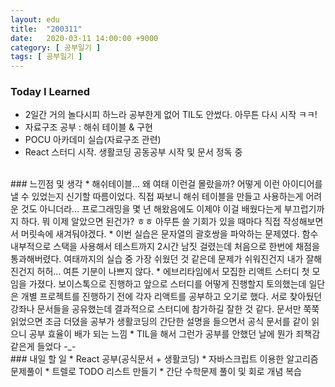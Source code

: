 ```yaml
---
layout: edu
title:  "200311"
date:   2020-03-11 14:00:00 +9000
category: [ 공부일기 ]
tags: [ 공부일기 ]
---
```


### Today I Learned
* 2일간 거의 놀다시피 하느라 공부한게 없어 TIL도 안썼다. 아무튼 다시 시작 ㅋㅋ!
* 자료구조 공부 : 해쉬 테이블 & 구현
* POCU 아카데미 실습(자료구조 관련)
* React 스터디 시작. 생활코딩 공동공부 시작 및 문서 정독 중

<br>
### 느낀점 및 생각
* 해쉬테이블... 왜 여태 이런걸 몰랐을까? 어떻게 이런 아이디어를 낼 수 있었는지 신기할 따름이었다. 직접 짜보니 해쉬 테이블을 만들고 사용하는게 어려운 것도 아니더라... 프로그래밍을 몇 년 해왔음에도 이제야 이걸 배웠다는게 부끄럽기까지 하다. 뭐 이제 알았으면 된건가? ㅎㅎ 아무튼 쓸 기회가 있을 때마다 직접 작성해보면서 머릿속에 새겨둬야겠다.
* 이번 실습은 문자열의 괄호쌍을 파악하는 문제였다. 함수 내부적으로 스택을 사용해서 테스트까지 2시간 남짓 걸렸는데 처음으로 한번에 채점을 통과해버렸다. 여태까지의 실습 중 가장 쉬웠던 것 같은데 문제가 쉬워진건지 내가 잘해진건지 허허... 여튼 기분이 나쁘지 않다.
* 에브리타임에서 모집한 리액트 스터디 첫 모임을 가졌다. 보이스톡으로 진행하고 앞으로 스터디를 어떻게 진행할지 토의했는데 일단은 개별 프로젝트를 진행하기 전에 각자 리액트를 공부하고 오기로 했다. 서로 찾아뒀던 강좌나 문서들을 공유했는데 결과적으로 스터디에 참가하길 잘한 것 같다. 문서만 쭉쭉 읽었으면 조금 더뎠을 공부가 생활코딩의 간단한 설명을 들으면서 공식 문서를 같이 읽으니 공부 효율이 배가 되는 느낌
* TIL을 해서 그런가 공부를 안했던 날에 뭔가 죄책감 같은게 들었다 -_-

<br>
### 내일 할 일
* React 공부(공식문서 + 생활코딩)
* 자바스크립트 이용한 알고리즘 문제풀이
* 트렐로 TODO 리스트 만들기
* 간단 수학문제 풀이 및 회로 개념 복습


